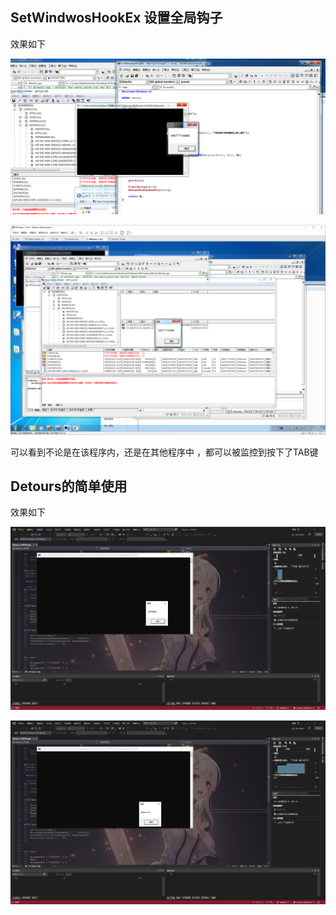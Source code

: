 ## SetWindwosHookEx 设置全局钩子

效果如下

![](./picture/2.png)

![](./picture/1.png)

可以看到不论是在该程序内，还是在其他程序中 ，都可以被监控到按下了TAB键

## Detours的简单使用

效果如下

![](./picture/3.png)

![](./picture/4.png)
